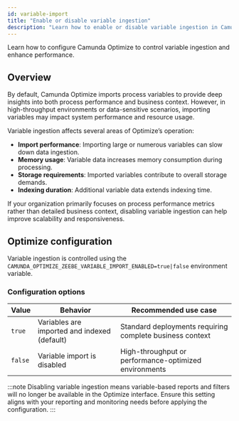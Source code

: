 ```yaml
---
id: variable-import
title: "Enable or disable variable ingestion"
description: "Learn how to enable or disable variable ingestion in Camunda Optimize"
---
```


Learn how to configure Camunda Optimize to control variable ingestion and enhance performance.

## Overview

By default, Camunda Optimize imports process variables to provide deep insights into both process performance and business context. However, in high-throughput environments or data-sensitive scenarios, importing variables may impact system performance and resource usage.

Variable ingestion affects several areas of Optimize’s operation:

- **Import performance**: Importing large or numerous variables can slow down data ingestion.
- **Memory usage**: Variable data increases memory consumption during processing.
- **Storage requirements**: Imported variables contribute to overall storage demands.
- **Indexing duration**: Additional variable data extends indexing time.

If your organization primarily focuses on process performance metrics rather than detailed business context, disabling variable ingestion can help improve scalability and responsiveness.

## Optimize configuration

Variable ingestion is controlled using the `CAMUNDA_OPTIMIZE_ZEEBE_VARIABLE_IMPORT_ENABLED=true|false` environment variable.

### Configuration options

| Value   | Behavior                                     | Recommended use case                                     |
| ------- | -------------------------------------------- | -------------------------------------------------------- |
| `true`  | Variables are imported and indexed (default) | Standard deployments requiring complete business context |
| `false` | Variable import is disabled                  | High-throughput or performance-optimized environments    |

:::note
Disabling variable ingestion means variable-based reports and filters will no longer be available in the Optimize interface. Ensure this setting aligns with your reporting and monitoring needs before applying the configuration.
:::
